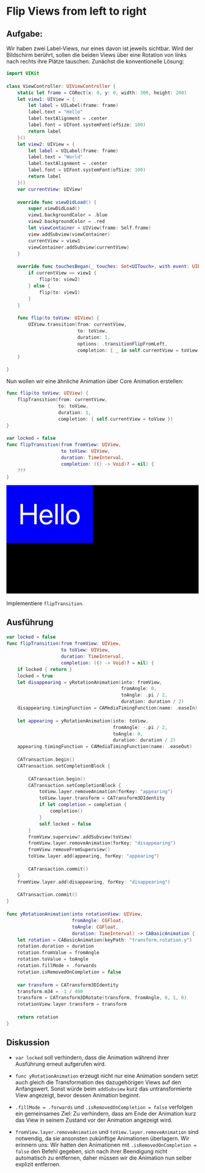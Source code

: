 # Flip Views from left to right

## Aufgabe:

Wir haben zwei Label-Views, nur eines davon ist jeweils sichtbar. Wird der Bildschirm berührt, sollen die beiden Views über eine Rotation von links nach rechts ihre Plätze tauschen. Zunächst die konventionelle Lösung:

```swift
import UIKit

class ViewController: UIViewController {
    static let frame = CGRect(x: 0, y: 0, width: 300, height: 200)
    let view1: UIView = {
        let label = UILabel(frame: frame)
        label.text = "Hello"
        label.textAlignment = .center
        label.font = UIFont.systemFont(ofSize: 100)
        return label
    }()
    let view2: UIView = {
        let label = UILabel(frame: frame)
        label.text = "World"
        label.textAlignment = .center
        label.font = UIFont.systemFont(ofSize: 100)
        return label
    }()
    var currentView: UIView!

    override func viewDidLoad() {
        super.viewDidLoad()
        view1.backgroundColor = .blue
        view2.backgroundColor = .red
        let viewContainer = UIView(frame: Self.frame)
        view.addSubview(viewContainer)
        currentView = view1
        viewContainer.addSubview(currentView)
    }
    
    override func touchesBegan(_ touches: Set<UITouch>, with event: UIEvent?) {
        if currentView == view1 {
            flip(to: view2)
        } else {
            flip(to: view1)
        }
    }
    
    func flip(to toView: UIView) {
        UIView.transition(from: currentView,
                          to: toView,
                          duration: 1,
                          options: .transitionFlipFromLeft,
                          completion: { _ in self.currentView = toView })
    }

}
```

Nun wollen wir eine ähnliche Animation über Core Animation erstellen:

```swift
func flip(to toView: UIView) {
    flipTransition(from: currentView,
                   to: toView,
                   duration: 1,
                   completion: { self.currentView = toView })
}

var locked = false
func flipTransition(from fromView: UIView,
                    to toView: UIView,
                    duration: TimeInterval,
                    completion: (() -> Void)? = nil) {
    ???
}
```

<a><img src="media/flip-from-left-to-right.gif"></a>

Implementiere `flipTransition`.

## Ausführung

```swift
var locked = false
func flipTransition(from fromView: UIView,
                    to toView: UIView,
                    duration: TimeInterval,
                    completion: (() -> Void)? = nil) {
    if locked { return }
    locked = true
    let disappearing = yRotationAnimation(into: fromView,
                                          fromAngle: 0,
                                          toAngle: .pi / 2,
                                          duration: duration / 2)
    disappearing.timingFunction = CAMediaTimingFunction(name: .easeIn)

    let appearing = yRotationAnimation(into: toView,
                                       fromAngle: -.pi / 2,
                                       toAngle: 0,
                                       duration: duration / 2)
    appearing.timingFunction = CAMediaTimingFunction(name: .easeOut)

    CATransaction.begin()
    CATransaction.setCompletionBlock {

        CATransaction.begin()
        CATransaction.setCompletionBlock {
            toView.layer.removeAnimation(forKey: "appearing")
            toView.layer.transform = CATransform3DIdentity
            if let completion = completion {
                completion()
            }
            self.locked = false
        }
        fromView.superview?.addSubview(toView)
        fromView.layer.removeAnimation(forKey: "disappearing")
        fromView.removeFromSuperview()
        toView.layer.add(appearing, forKey: "appearing")

        CATransaction.commit()
    }
    fromView.layer.add(disappearing, forKey: "disappearing")

    CATransaction.commit()
}

func yRotationAnimation(into rotationView: UIView,
                        fromAngle: CGFloat,
                        toAngle: CGFloat,
                        duration: TimeInterval) -> CABasicAnimation {
    let rotation = CABasicAnimation(keyPath: "transform.rotation.y")
    rotation.duration = duration
    rotation.fromValue = fromAngle
    rotation.toValue = toAngle
    rotation.fillMode = .forwards
    rotation.isRemovedOnCompletion = false

    var transform = CATransform3DIdentity
    transform.m34 = -1 / 400
    transform = CATransform3DRotate(transform, fromAngle, 0, 1, 0)
    rotationView.layer.transform = transform

    return rotation
}
```

## Diskussion

* `var locked` soll verhindern, dass die Animation während ihrer Ausführung erneut aufgerufen wird.

* `func yRotationAnimation` erzeugt nicht nur eine Animation sondern setzt auch gleich die Transformation des dazugehörigen Views auf den Anfangswert. Sonst würde beim `addSubview` kurz das untransformierte View angezeigt, bevor dessen Animation beginnt.

* `.fillMode = .forwards` und `.isRemovedOnCompletion = false` verfolgen ein gemeinsames Ziel: Zu verhindern, dass am Ende der Animation kurz das View in seinem Zustand vor der Animation angezeigt wird.

* `fromView.layer.removeAnimation` und `toView.layer.removeAnimation` sind notwendig, da sie ansonsten zukünftige Animationen überlagern. Wir erinnern uns: Wir hatten den Animationen mit `.isRemovedOnCompletion = false` den Befehl gegeben, sich nach ihrer Beendigung nicht automatisch zu entfernen, daher müssen wir die Animation nun selber explizit entfernen.


